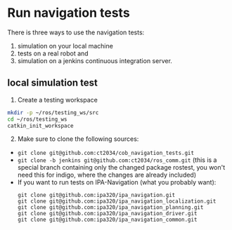 # Run navigation tests

There is three ways to use the navigation tests: 
  1. simulation on your local machine 
  2. tests on a real robot and
  3. simulation on a jenkins continuous integration server.

## local simulation test

1. Create a testing workspace
```bash
mkdir -p ~/ros/testing_ws/src
cd ~/ros/testing_ws
catkin_init_workspace 
```

2. Make sure to clone the following sources:
* `git clone git@github.com:ct2034/cob_navigation_tests.git`
* `git clone -b jenkins git@github.com:ct2034/ros_comm.git` (this is a special branch containing only the changed package rostest, you won't need this for indigo, where the changes are already included)
* If you want to run tests on IPA-Navigation (what you probably want):
  ```
  git clone git@github.com:ipa320/ipa_navigation.git
  git clone git@github.com:ipa320/ipa_navigation_localization.git
  git clone git@github.com:ipa320/ipa_navigation_planning.git
  git clone git@github.com:ipa320/ipa_navigation_driver.git
  git clone git@github.com:ipa320/ipa_navigation_common.git
  
  ```
